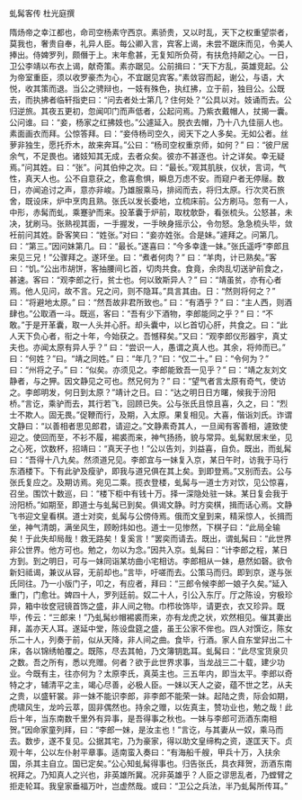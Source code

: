 虬髯客传 杜光庭撰　　

  

  

隋炀帝之幸江都也，命司空杨素守西京。素骄贵，又以时乱，天下之权重望崇者，莫我也，奢贵自奉，礼异人臣。每公卿入言，宾客上谒，未尝不踞床而见，令美人捧出。侍婢罗列，颇僭于上。末年愈甚，无复知所负荷，有扶危持颠之心。一日，卫公李靖以布衣上谒，献奇策。素亦踞见。公前揖曰：“天下方乱，英雄竞起。公为帝室重臣，须以收罗豪杰为心，不宜踞见宾客。”素敛容而起，谢公，与语，大悦，收其策而退。当公之骋辩也，一妓有殊色，执红拂，立于前，独目公。公既去，而执拂者临轩指吏曰：“问去者处士第几？住何处？”公具以对。妓诵而去。公归逆旅。其夜五更初，忽闻叩门而声低者，公起问焉。乃紫衣戴帽人，扙揭一囊。公问谁。曰：“妾，杨家之红拂妓也。”公遽延入。脱衣去帽，乃十八九佳丽人也。素面画衣而拜。公惊答拜。曰：“妾侍杨司空久，阅天下之人多矣。无如公者。丝萝非独生，愿托乔木，故来奔耳。”公曰：“杨司空权重京师，如何？” 曰：“彼尸居余气，不足畏也。诸妓知其无成，去者众矣。彼亦不甚逐也。计之详矣。幸无疑焉。”问其姓。曰：“张”。问其伯仲之次。曰：“最长。”观其肌肤，仪状，言词，气性，真天人也。公不自意获之，愈喜愈惧，瞬息万虑不安。而窥户者无停屦。数日，亦闻追讨之声，意亦非峻。乃雄服乘马，排闼而去，将归太原。行次灵石旅舍，既设床，炉中烹肉且熟。张氏以发长委地，立梳床前。公方刷马。忽有一人，中形，赤髯而虬，乘蹇驴而来。投革囊于炉前，取枕欹卧，看张梳头。公怒甚，未决，犹刷马。张熟视其面，一手握发，一手映身摇示公，令勿怒。急急梳头毕，敛衽前问其姓。卧客笑曰：“姓张。”对曰：“妾亦姓张。合是妹。”遽拜之。问第几。曰：“第三。”因问妹第几。曰：“最长。”遂喜曰：“今多幸逢一妹。”张氏遥呼“李郎且来见三兄！”公骤拜之。遂环坐。曰：“煮者何肉？” 曰：“羊肉，计已熟矣。”客曰：“饥。”公出市胡饼，客抽腰间匕首，切肉共食。食竟，余肉乱切送驴前食之，甚速。客曰：“观李郎之行，贫士也。何以致斯异人？” 曰：“靖虽贫，亦有心者焉。他人见问，故不言。兄之问，则不隐耳。”具言其由。日：“然则将何之？” 曰：“将避地太原。” 曰：“然吾故非君所致也。” 曰：“有酒乎？” 曰：“主人西，则酒肆也。”公取酒一斗。既巡，客曰：“吾有少下酒物，李郎能同之乎？” 曰：“不敢。”于是开革囊，取一人头并心肝。却头囊中，以匕首切心肝，共食之。曰：“此人天下负心者，衔之十年，今始获之。吾憾释矣。”又曰：“观李郎仪形器宇，真丈夫也。亦闻太原有异人乎？” 曰：“尝识一人，愚谓之真人也。其余，将帅而已。” 曰：“何姓？”曰。“靖之同姓。” 曰：“年几？”曰：“仅二十。” 曰：“令何为？” 曰：“州将之子。” 曰：“似矣。亦须见之。李郎能致吾一见乎？” 曰：“靖之友刘文静者，与之狎。因文静见之可也。然兄何为？” 曰：“望气者言太原有奇气，使访之。李郎明发，何日到太原？”靖计之日。曰：“达之明日日方曙，候我于汾阳桥。”言讫，乘驴而去，其行若飞，回顾已失。公与张氏且惊且喜，久之，曰：“烈士不欺人。固无畏。”促鞭而行，及期，入太原。果复相见。大喜，偕诣刘氏。诈谓文静曰：“以善相者思见郎君，请迎之。”文静素奇其人，一旦闻有客善相，遽致使迎之。使回而至，不衫不履，裼裘而来，神气扬扬，貌与常异。虬髯默居末坐，见之心死，饮数杯，招靖曰：“真天子也！”公以告刘，刘益喜，自负。既出，而虬髯曰：“吾得十八九矣。然须道兄见。李郎宜与一妹复入京，某日午时，访我于马行东酒楼下。下有此驴及瘦驴，即我与道兄俱在其上矣。到即登焉。”又别而去。公与张氏复应之。及期访焉。宛见二乘。揽衣登楼，虬髯与一道士方对饮，见公惊喜，召坐。围饮十数巡，曰：“楼下柜中有钱十万。择一深隐处驻一妹。某日复会我于汾阳桥。”如期至，即道士与虬髯已到矣。俱谒文静。时方奕棋，揖而话心焉。文静飞书迎文皇看棋。道士对奕，虬髯与公傍侍焉。俄而文皇到来，精采惊人，长揖而坐，神气清朗，满坐风生，顾盼炜如也。道士一见惨然，下棋子曰：“此局全输矣！于此失却局哉！救无路矣！复奚言！”罢奕而请去。既出，谓虬髯曰：“此世界非公世界。他方可也。勉之，勿以为念。”因共入京。虬髯曰：“计李郎之程，某日方到。到之明日，可与一妹同诣某坊曲小宅相访。李郎相从一妹，悬然如磬。欲令新妇祗谒，兼议从容，无前却也。”言毕，吁嗟而去。公策马而归。即到京，遂与张氏同往。乃一小版门子，叩之，有应者，拜曰：“三郎令候李郎一娘子久矣。”延入重门，门愈壮。婢四十人，罗列廷前。奴二十人，引公入东厅。厅之陈设，穷极珍异，箱中妆奁冠镜首饰之盛，非人间之物。巾栉妆饰毕，请更衣，衣又珍异。既毕，传云：“三郎来！”乃虬髯纱帽裼裘而来，亦有龙虎之状，欢然相见。催其妻出拜，盖亦天人耳。遂延中堂，陈设盘筵之盛，虽王公家不侔也。四人对馔讫，陈女乐二十人，列奏于前，似从天降，非人间之曲。食毕，行酒。家人自东堂舁出二十床，各以锦绣帕覆之。既陈，尽去其帕，乃文簿钥匙耳。虬髯曰：“此尽宝货泉贝之数。吾之所有，悉以充赠。何者？欲于此世界求事，当龙战三二十载，建少功业。今既有主，往亦何为？太原李氏，真英主也。三五年内，即当太平。李郎以奇特之才，辅清平之主，竭心尽善，必极人臣。一妹以天人之姿，蕴不世之艺，从夫之贵，以盛轩裳。非一妹不能识李郎，非李郎不能荣一妹。起陆之贵，际会如期，虎啸风生，龙吟云萃，固非偶然也。持余之赠，以佐真主，赞功业也，勉之哉！此后十年，当东南数千里外有异事，是吾得事之秋也。一妹与李郎可沥酒东南相贺。”因命家童列拜，曰：“李郎一妹，是汝主也！”言讫，与其妻从一奴，乘马而去。数步，遂不复见。公据其宅，乃为豪家，得以助文皇缔构之资，遂匡天下。贞观十年，公以左仆射平章事。适南蛮入奏曰：“有海船千艘，甲兵十万，入扶余国，杀其主自立。国已定矣。”公心知虬髯得事也。归告张氏，具衣拜贺，沥酒东南祝拜之。乃知真人之兴也，非英雄所冀。况非英雄乎？人臣之谬思乱者，乃螳臂之拒走轮耳。我皇家垂福万叶，岂虚然哉。或曰：“卫公之兵法，半乃虬髯所传耳。”